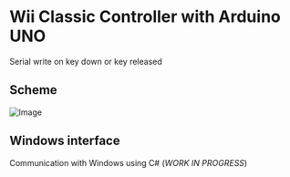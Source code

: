 # Wii Classic Controller with Arduino UNO
Serial write on key down or key released
## Scheme
![Image](https://github.com/MickTK/ArduinoClassicControl/blob/main/scheme.png)
## Windows interface
Communication with Windows using C# (_WORK IN PROGRESS_)
